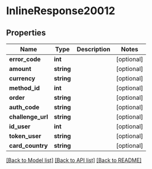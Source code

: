 # InlineResponse20012

## Properties
Name | Type | Description | Notes
------------ | ------------- | ------------- | -------------
**error_code** | **int** |  | [optional] 
**amount** | **string** |  | [optional] 
**currency** | **string** |  | [optional] 
**method_id** | **int** |  | [optional] 
**order** | **string** |  | [optional] 
**auth_code** | **string** |  | [optional] 
**challenge_url** | **string** |  | [optional] 
**id_user** | **int** |  | [optional] 
**token_user** | **string** |  | [optional] 
**card_country** | **string** |  | [optional] 

[[Back to Model list]](../../README.md#documentation-for-models) [[Back to API list]](../../README.md#documentation-for-api-endpoints) [[Back to README]](../../README.md)

